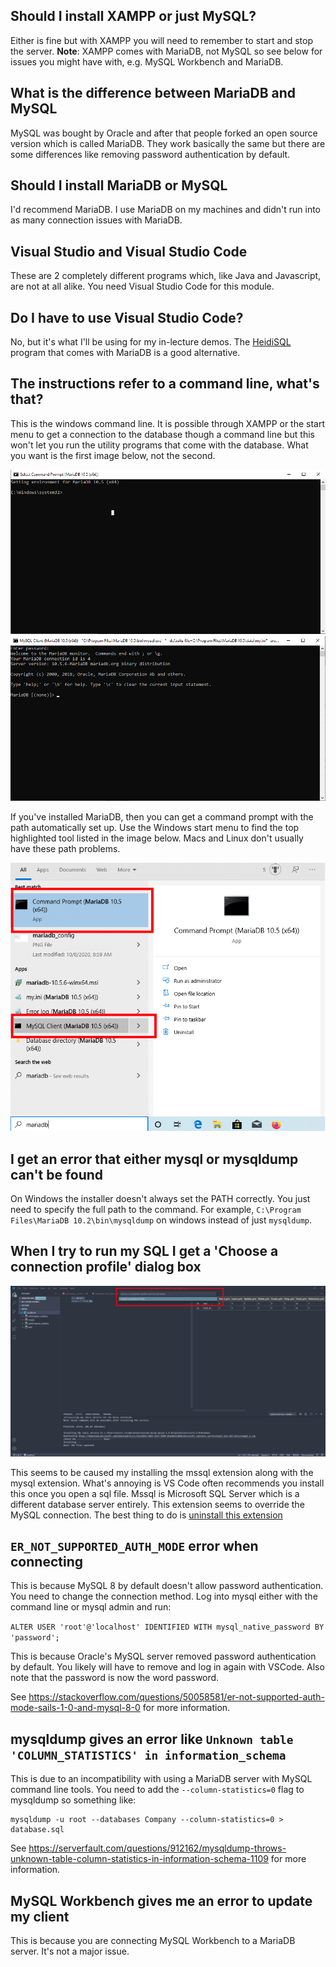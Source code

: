 
## Should I install XAMPP or just MySQL?

Either is fine but with XAMPP you will need to remember to start and 
stop the server. **Note**: XAMPP comes with MariaDB, not MySQL so see below
for issues you might have with, e.g. MySQL Workbench and MariaDB.

## What is the difference between MariaDB and MySQL

MySQL was bought by Oracle and after that people forked an open source version
which is called MariaDB. They work basically the same but there are some
differences like removing password authentication by default. 

## Should I install MariaDB or MySQL

I'd recommend MariaDB. I use MariaDB on my machines and didn't run into as many
connection issues with MariaDB.

## Visual Studio and Visual Studio Code

These are 2 completely different programs which, like Java and Javascript, are
not at all alike. You need Visual Studio Code for this module.

## Do I have to use Visual Studio Code?

No, but it's what I'll be using for my in-lecture demos. The
[HeidiSQL](https://www.heidisql.com/) program that comes with MariaDB is a good
alternative.

## The instructions refer to a command line, what's that?

This is the windows command line. It is possible through XAMPP or the start
menu to get a connection to the database though a command line but this won't
let you run the utility programs that come with the database. What you want is
the first image below, not the second.

![windows command prompt](images/win_cmd.png) 
![mysql command line](images/mysql_cmd.png)

If you've installed MariaDB, then you can get a command prompt with the path
automatically set up. Use the Windows start menu to find the top highlighted
tool listed in the image below. Macs and Linux don't usually have these path
problems.

![](images/command_prompts.png)

## I get an error that either mysql or mysqldump can't be found

On Windows the installer doesn't always set the PATH correctly. You just need
to specify the full path to the command. For example, 
`C:\Program Files\MariaDB 10.2\bin\mysqldump` on windows instead of 
just `mysqldump`. 

## When I try to run my SQL I get a 'Choose a connection profile' dialog box

![](images/connection_profile_err.png)

This seems to be caused my installing the mssql extension along with the mysql
extension. What's annoying is VS Code often recommends you install this once
you open a sql file. Mssql is Microsoft SQL Server which is a different
database server entirely. This extension seems to override the MySQL
connection. The best thing to do is [uninstall this extension](https://code.visualstudio.com/docs/editor/extension-gallery#_uninstall-an-extension)

## `ER_NOT_SUPPORTED_AUTH_MODE` error when connecting

This is because MySQL 8 by default doesn't allow password authentication. You 
need to change the connection method. Log into mysql either with the command 
line or mysql admin and run:

`ALTER USER 'root'@'localhost' IDENTIFIED WITH mysql_native_password BY 'password';`

This is because Oracle's MySQL server removed password authentication by
default.  You likely will have to remove and log in again with VSCode. Also
note that the password is now the word password.

See <https://stackoverflow.com/questions/50058581/er-not-supported-auth-mode-sails-1-0-and-mysql-8-0> for more information.

## mysqldump gives an error like `Unknown table 'COLUMN_STATISTICS' in information_schema`

This is due to an incompatibility with using a MariaDB server with MySQL
command line tools. You need to add the `--column-statistics=0` flag to
mysqldump so something like:

```
mysqldump -u root --databases Company --column-statistics=0 > database.sql
```

See <https://serverfault.com/questions/912162/mysqldump-throws-unknown-table-column-statistics-in-information-schema-1109> for more information.

## MySQL Workbench gives me an error to update my client

This is because you are connecting MySQL Workbench to a MariaDB server. It's
not a major issue.




